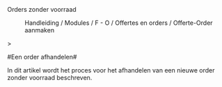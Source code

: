 <properties>
	<page>
		<title>Orders zonder voorraad</title>
		<description>Orders zonder voorraad</description>
	</page>
	<menu>
		<position>Handleiding / Modules / F - O / Offertes en orders / Offerte-Order aanmaken</position> 
		<title>Order zonder voorraad</title>
	</menu>
</properties>>

#Een order afhandelen#


In dit artikel wordt het proces voor het afhandelen van een nieuwe order zonder voorraad beschreven.


